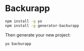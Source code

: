 # Backurapp

```bash
npm install -g yo
npm install -g generator-backurapp
```

Then generate your new project:

```bash
yo backurapp
```
